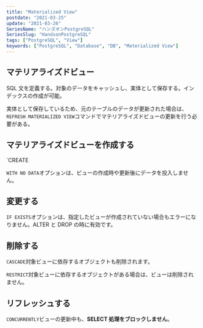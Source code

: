 ```yaml
---
title: "Materialized View"
postdate: "2021-03-25"
update: "2021-03-26"
SeriesName: "ハンズオンPostgreSQL"
SeriesSlug: "HandsonPostgreSQL"
tags: ["PostgreSQL", "View"]
keywords: ["PostgreSQL", "Database", "DB", "Materialized View"]
---
```


## マテリアライズドビュー

SQL 文を定義する。対象のデータをキャッシュし、実体として保存する。インデックスの作成が可能。

実体として保存しているため、元のテーブルのデータが更新された場合は、`REFRESH MATERIALIZED VIEW`コマンドでマテリアライズドビューの更新を行う必要がある。

## マテリアライズドビューを作成する

`CREATE

`WITH NO DATA`オプションは、ビューの作成時や更新後にデータを投入しません。

## 変更する

`IF EXISTS`オプションは、指定したビューが作成されていない場合もエラーになりません。ALTER と DROP の時に有効です。

## 削除する

`CASCADE`対象ビューに依存するオブジェクトも削除されます。

`RESTRICT`対象ビューに依存するオブジェクトがある場合は、ビューは削除されません。

## リフレッシュする

`CONCURRENTLY`ビューの更新中も、**SELECT 処理をブロックしません**。
